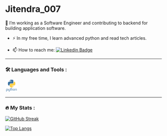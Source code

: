 # Jitendra_007

:telescope: I’m working as a Software Engineer and contributing to  backend for building application software.

- :zap: In my free time, I learn advanced python and read tech articles.

- :mailbox: How to reach me: [![Linkedin Badge](https://img.shields.io/badge/-kakbar-blue?style=flat&logo=Linkedin&logoColor=white)](your-linkedin-url)

---

### :hammer_and_wrench: Languages and Tools :

<div>
  <img src="https://github.com/devicons/devicon/blob/master/icons/python/python-original-wordmark.svg" alt="https://github.com/devicons/devicon/blob/master/icons/python/python-original.svg" width="40" height="40">
  
</div>

---

### :fire: My Stats :

[![GitHub Streak](http://github-readme-streak-stats.herokuapp.com?user=Jitendra-GRL&theme=dark&mode=weekly)](https://git.io/streak-stats)

[![Top Langs](https://github-readme-stats.vercel.app/api/top-langs/?username=Jitendra-GRL&layout=compact&theme=vision-friendly-dark)](https://github.com/anuraghazra/github-readme-stats)

